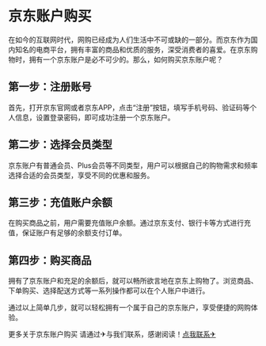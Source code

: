 # 京东账户购买

在如今的互联网时代，网购已经成为人们生活中不可或缺的一部分。而京东作为国内知名的电商平台，拥有丰富的商品和优质的服务，深受消费者的喜爱。在京东购物时，拥有一个京东账户是必不可少的。那么，如何购买京东账户呢？

## 第一步：注册账号

首先，打开京东官网或者京东APP，点击“注册”按钮，填写手机号码、验证码等个人信息，设置登录密码，即可成功注册一个京东账户。

## 第二步：选择会员类型

京东账户有普通会员、Plus会员等不同类型，用户可以根据自己的购物需求和频率选择合适的会员类型，享受不同的优惠和服务。

## 第三步：充值账户余额

在购买商品之前，用户需要充值账户余额。通过京东支付、银行卡等方式进行充值，保证账户有足够的余额支付订单。

## 第四步：购买商品

拥有了京东账户和充足的余额后，就可以畅所欲言地在京东上购物了。浏览商品、下单购买、选择配送方式等一系列操作都可以在个人账户中进行。

通过以上简单几步，就可以轻松拥有一个属于自己的京东账户，享受便捷的网购体验。

更多关于京东账户购买 请通过✈与我们联系，感谢阅读！[点我联系✈](https://cn.k02.cc)